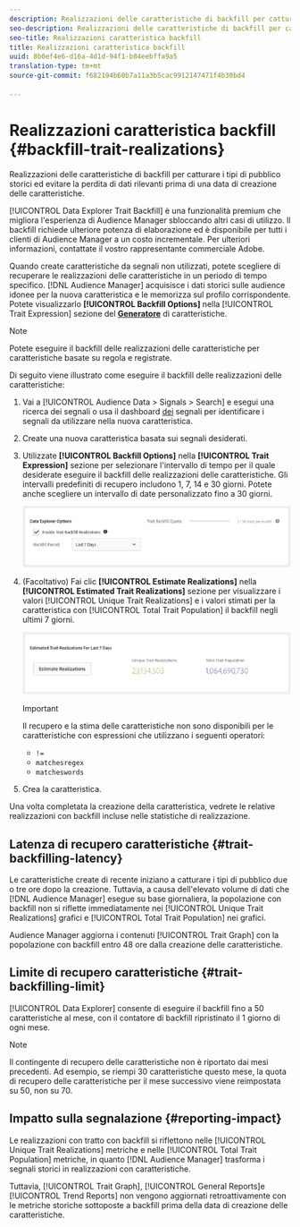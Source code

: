 ```yaml
---
description: Realizzazioni delle caratteristiche di backfill per catturare i tipi di pubblico storici ed evitare la perdita di dati rilevanti prima di una data di creazione delle caratteristiche.
seo-description: Realizzazioni delle caratteristiche di backfill per catturare i tipi di pubblico storici ed evitare la perdita di dati rilevanti prima di una data di creazione delle caratteristiche.
seo-title: Realizzazioni caratteristica backfill
title: Realizzazioni caratteristica backfill
uuid: 8b0ef4e6-d16a-4d1d-94f1-b84eebffa9a5
translation-type: tm+mt
source-git-commit: f682194b60b7a11a3b5cac9912147471f4b30bd4

---
```



# Realizzazioni caratteristica backfill {#backfill-trait-realizations}

Realizzazioni delle caratteristiche di backfill per catturare i tipi di pubblico storici ed evitare la perdita di dati rilevanti prima di una data di creazione delle caratteristiche.

[!UICONTROL Data Explorer Trait Backfill] è una funzionalità premium che migliora l'esperienza di Audience Manager sbloccando altri casi di utilizzo. Il backfill richiede ulteriore potenza di elaborazione ed è disponibile per tutti i clienti di Audience Manager a un costo incrementale. Per ulteriori informazioni, contattate il vostro rappresentante commerciale Adobe.

Quando create caratteristiche da segnali non utilizzati, potete scegliere di recuperare le realizzazioni delle caratteristiche in un periodo di tempo specifico. [!DNL Audience Manager] acquisisce i dati storici sulle audience idonee per la nuova caratteristica e le memorizza sul profilo corrispondente. Potete visualizzarlo **[!UICONTROL Backfill Options]** nella [!UICONTROL Trait Expression] sezione del **[Generatore](../../features/traits/about-trait-builder.md)** di caratteristiche.

>[!NOTE]
>
>Potete eseguire il backfill delle realizzazioni delle caratteristiche per caratteristiche basate su regola e registrate.

Di seguito viene illustrato come eseguire il backfill delle realizzazioni delle caratteristiche:

1. Vai a [!UICONTROL Audience Data > Signals > Search] e esegui una ricerca dei segnali o usa il dashboard [dei](../../features/data-explorer/data-explorer-signals-dashboard.md) segnali per identificare i segnali da utilizzare nella nuova caratteristica.
1. Create una nuova caratteristica basata sui segnali desiderati.
1. Utilizzate **[!UICONTROL Backfill Options]** nella **[!UICONTROL Trait Expression]** sezione per selezionare l'intervallo di tempo per il quale desiderate eseguire il backfill delle realizzazioni delle caratteristiche. Gli intervalli predefiniti di recupero includono 1, 7, 14 e 30 giorni. Potete anche scegliere un intervallo di date personalizzato fino a 30 giorni.

   ![trait-backfill](assets/signals-trait-backfill.png)

1. (Facoltativo) Fai clic **[!UICONTROL Estimate Realizations]** nella **[!UICONTROL Estimated Trait Realizations]** sezione per visualizzare i valori [!UICONTROL Unique Trait Realizations] e i valori stimati per la caratteristica con [!UICONTROL Total Trait Population] il backfill negli ultimi 7 giorni.

   ![stime-caratteristiche-realizzazioni](assets/estimate-trait-realizations.png)

   >[!IMPORTANT]
   >
   >Il recupero e la stima delle caratteristiche non sono disponibili per le caratteristiche con espressioni che utilizzano i seguenti operatori:
   >    * `!=`
   >    * `matchesregex`
   >    * `matcheswords`

1. Crea la caratteristica.

Una volta completata la creazione della caratteristica, vedrete le relative realizzazioni con backfill incluse nelle statistiche di realizzazione.

## Latenza di recupero caratteristiche {#trait-backfilling-latency}

Le caratteristiche create di recente iniziano a catturare i tipi di pubblico due o tre ore dopo la creazione. Tuttavia, a causa dell'elevato volume di dati che [!DNL Audience Manager] esegue su base giornaliera, la popolazione con backfill non si riflette immediatamente nei [!UICONTROL Unique Trait Realizations] grafici e [!UICONTROL Total Trait Population] nei grafici.

Audience Manager aggiorna i contenuti [!UICONTROL Trait Graph] con la popolazione con backfill entro 48 ore dalla creazione delle caratteristiche.

## Limite di recupero caratteristiche {#trait-backfilling-limit}

[!UICONTROL Data Explorer] consente di eseguire il backfill fino a 50 caratteristiche al mese, con il contatore di backfill ripristinato il 1 giorno di ogni mese.

>[!NOTE]
>
>Il contingente di recupero delle caratteristiche non è riportato dai mesi precedenti. Ad esempio, se riempi 30 caratteristiche questo mese, la quota di recupero delle caratteristiche per il mese successivo viene reimpostata su 50, non su 70.

## Impatto sulla segnalazione {#reporting-impact}

Le realizzazioni con tratto con backfill si riflettono nelle [!UICONTROL Unique Trait Realizations] metriche e nelle [!UICONTROL Total Trait Population] metriche, in quanto [!DNL Audience Manager] trasforma i segnali storici in realizzazioni con caratteristiche.

Tuttavia, [!UICONTROL Trait Graph], [!UICONTROL General Reports]e [!UICONTROL Trend Reports] non vengono aggiornati retroattivamente con le metriche storiche sottoposte a backfill prima della data di creazione delle caratteristiche.